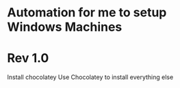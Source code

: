 # Automation for me to setup Windows Machines
# Rev 1.0

Install chocolatey
Use Chocolatey to install everything else